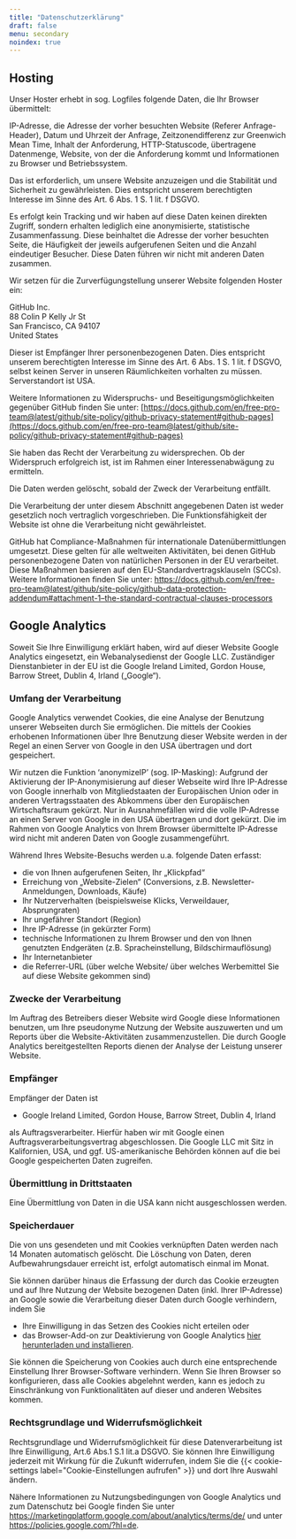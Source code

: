 ```yaml
---
title: "Datenschutzerklärung"
draft: false
menu: secondary
noindex: true
---
```


## Hosting

Unser Hoster erhebt in sog. Logfiles folgende Daten, die Ihr Browser übermittelt:

IP-Adresse, die Adresse der vorher besuchten Website (Referer Anfrage-Header), Datum und Uhrzeit der Anfrage, Zeitzonendifferenz zur Greenwich Mean Time, Inhalt der Anforderung, HTTP-Statuscode, übertragene Datenmenge, Website, von der die Anforderung kommt und Informationen zu Browser und Betriebssystem.

Das ist erforderlich, um unsere Website anzuzeigen und die Stabilität und Sicherheit zu gewährleisten. Dies entspricht unserem berechtigten Interesse im Sinne des Art. 6 Abs. 1 S. 1 lit. f DSGVO.

Es erfolgt kein Tracking und wir haben auf diese Daten keinen direkten Zugriff, sondern erhalten lediglich eine anonymisierte, statistische Zusammenfassung. Diese beinhaltet die Adresse der vorher besuchten Seite, die Häufigkeit der jeweils aufgerufenen Seiten und die Anzahl eindeutiger Besucher. Diese Daten führen wir nicht mit anderen Daten zusammen.

Wir setzen für die Zurverfügungstellung unserer Website folgenden Hoster ein:

GitHub Inc.  
88 Colin P Kelly Jr St  
San Francisco, CA 94107  
United States

Dieser ist Empfänger Ihrer personenbezogenen Daten. Dies entspricht unserem berechtigten Interesse im Sinne des Art. 6 Abs. 1 S. 1 lit. f DSGVO, selbst keinen Server in unseren Räumlichkeiten vorhalten zu müssen. Serverstandort ist USA.

Weitere Informationen zu Widerspruchs- und Beseitigungsmöglichkeiten gegenüber GitHub finden Sie unter: [https://docs.github.com/en/free-pro-team@latest/github/site-policy/github-privacy-statement#github-pages](https://docs.github.com/en/free-pro-team@latest/github/site-policy/github-privacy-statement#github-pages)

Sie haben das Recht der Verarbeitung zu widersprechen. Ob der Widerspruch erfolgreich ist, ist im Rahmen einer Interessenabwägung zu ermitteln.

Die Daten werden gelöscht, sobald der Zweck der Verarbeitung entfällt.

Die Verarbeitung der unter diesem Abschnitt angegebenen Daten ist weder gesetzlich noch vertraglich vorgeschrieben. Die Funktionsfähigkeit der Website ist ohne die Verarbeitung nicht gewährleistet.

GitHub hat Compliance-Maßnahmen für internationale Datenübermittlungen umgesetzt. Diese gelten für alle weltweiten Aktivitäten, bei denen GitHub personenbezogene Daten von natürlichen Personen in der EU verarbeitet. Diese Maßnahmen basieren auf den EU-Standardvertragsklauseln (SCCs). Weitere Informationen finden Sie unter: [https://docs.github.com/en/free-pro-team@latest/github/site-policy/github-data-protection-addendum#attachment-1–the-standard-contractual-clauses-processors
](https://docs.github.com/en/free-pro-team@latest/github/site-policy/github-data-protection-addendum#attachment-1–the-standard-contractual-clauses-processors
)

## Google Analytics

Soweit Sie Ihre Einwilligung erklärt haben, wird auf dieser Website Google Analytics eingesetzt, ein Webanalysedienst der Google LLC. Zuständiger Dienstanbieter in der EU ist die Google Ireland Limited, Gordon House, Barrow Street, Dublin 4, Irland („Google“).

### Umfang der Verarbeitung

Google Analytics verwendet Cookies, die eine Analyse der Benutzung unserer Webseiten durch Sie ermöglichen. Die mittels der Cookies erhobenen Informationen über Ihre Benutzung dieser Website werden in der Regel an einen Server von Google in den USA übertragen und dort gespeichert.

Wir nutzen die Funktion ‘anonymizeIP’ (sog. IP-Masking): Aufgrund der Aktivierung der IP-Anonymisierung auf dieser Webseite wird Ihre IP-Adresse von Google innerhalb von Mitgliedstaaten der Europäischen Union oder in anderen Vertragsstaaten des Abkommens über den Europäischen Wirtschaftsraum gekürzt. Nur in Ausnahmefällen wird die volle IP-Adresse an einen Server von Google in den USA übertragen und dort gekürzt. Die im Rahmen von Google Analytics von Ihrem Browser übermittelte IP-Adresse wird nicht mit anderen Daten von Google zusammengeführt.

Während Ihres Website-Besuchs werden u.a. folgende Daten erfasst:

* die von Ihnen aufgerufenen Seiten, Ihr „Klickpfad“
* Erreichung von „Website-Zielen“ (Conversions, z.B. Newsletter-Anmeldungen, Downloads, Käufe)
* Ihr Nutzerverhalten (beispielsweise Klicks, Verweildauer, Absprungraten)
* Ihr ungefährer Standort (Region)
* Ihre IP-Adresse (in gekürzter Form)
* technische Informationen zu Ihrem Browser und den von Ihnen genutzten Endgeräten (z.B. Spracheinstellung, Bildschirmauflösung)
* Ihr Internetanbieter
* die Referrer-URL (über welche Website/ über welches Werbemittel Sie auf diese Website gekommen sind)

### Zwecke der Verarbeitung

Im Auftrag des Betreibers dieser Website wird Google diese Informationen benutzen, um Ihre pseudonyme Nutzung der Website auszuwerten und um Reports über die Website-Aktivitäten zusammenzustellen. Die durch Google Analytics bereitgestellten Reports dienen der Analyse der Leistung unserer Website.

### Empfänger

Empfänger der Daten ist

* Google Ireland Limited, Gordon House, Barrow Street, Dublin 4, Irland

als Auftragsverarbeiter. Hierfür haben wir mit Google einen Auftragsverarbeitungsvertrag abgeschlossen. Die Google LLC mit Sitz in Kalifornien, USA, und ggf. US-amerikanische Behörden können auf die bei Google gespeicherten Daten zugreifen.

### Übermittlung in Drittstaaten

Eine Übermittlung von Daten in die USA kann nicht ausgeschlossen werden.

### Speicherdauer

Die von uns gesendeten und mit Cookies verknüpften Daten werden nach 14 Monaten automatisch gelöscht. Die Löschung von Daten, deren Aufbewahrungsdauer erreicht ist, erfolgt automatisch einmal im Monat.

Sie können darüber hinaus die Erfassung der durch das Cookie erzeugten und auf Ihre Nutzung der Website bezogenen Daten (inkl. Ihrer IP-Adresse) an Google sowie die Verarbeitung dieser Daten durch Google verhindern, indem Sie

* Ihre Einwilligung in das Setzen des Cookies nicht erteilen oder
* das Browser-Add-on zur Deaktivierung von Google Analytics [hier herunterladen und installieren](https://tools.google.com/dlpage/gaoptout?hl=de).

Sie können die Speicherung von Cookies auch durch eine entsprechende Einstellung Ihrer Browser-Software verhindern. Wenn Sie Ihren Browser so konfigurieren, dass alle Cookies abgelehnt werden, kann es jedoch zu Einschränkung von Funktionalitäten auf dieser und anderen Websites kommen.

### Rechtsgrundlage und Widerrufsmöglichkeit

Rechtsgrundlage und Widerrufsmöglichkeit für diese Datenverarbeitung ist Ihre Einwilligung, Art.6 Abs.1 S.1 lit.a DSGVO. Sie können Ihre Einwilligung jederzeit mit Wirkung für die Zukunft widerrufen, indem Sie die {{< cookie-settings label="Cookie-Einstellungen aufrufen" >}} und dort Ihre Auswahl ändern.

Nähere Informationen zu Nutzungsbedingungen von Google Analytics und zum Datenschutz bei Google finden Sie unter https://marketingplatform.google.com/about/analytics/terms/de/ und unter https://policies.google.com/?hl=de.
